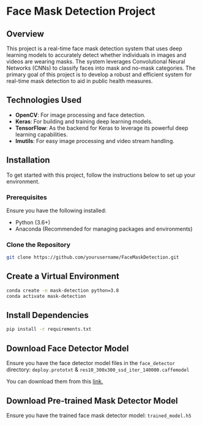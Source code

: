 # Face Mask Detection Project

## Overview

This project is a real-time face mask detection system that uses deep learning models to accurately detect whether individuals in images and videos are wearing masks. The system leverages Convolutional Neural Networks (CNNs) to classify faces into mask and no-mask categories. The primary goal of this project is to develop a robust and efficient system for real-time mask detection to aid in public health measures.

## Technologies Used

- **OpenCV**: For image processing and face detection.
- **Keras**: For building and training deep learning models.
- **TensorFlow**: As the backend for Keras to leverage its powerful deep learning capabilities.
- **Imutils**: For easy image processing and video stream handling.

## Installation

To get started with this project, follow the instructions below to set up your environment.

### Prerequisites

Ensure you have the following installed:

- Python (3.6+)
- Anaconda (Recommended for managing packages and environments)

### Clone the Repository

```bash
git clone https://github.com/yourusername/FaceMaskDetection.git
```

## Create a Virtual Environment

```bash
conda create -n mask-detection python=3.8
conda activate mask-detection
```

## Install Dependencies
```bash
pip install -r requirements.txt
```

## Download Face Detector Model

Ensure you have the face detector model files in the `face_detector` directory:
`deploy.prototxt` & `res10_300x300_ssd_iter_140000.caffemodel`

You can download them from this <a href="https://github.com/opencv/opencv/tree/master/samples/dnn/face_detector">link.</a>

## Download Pre-trained Mask Detector Model

Ensure you have the trained face mask detector model:
`trained_model.h5`
